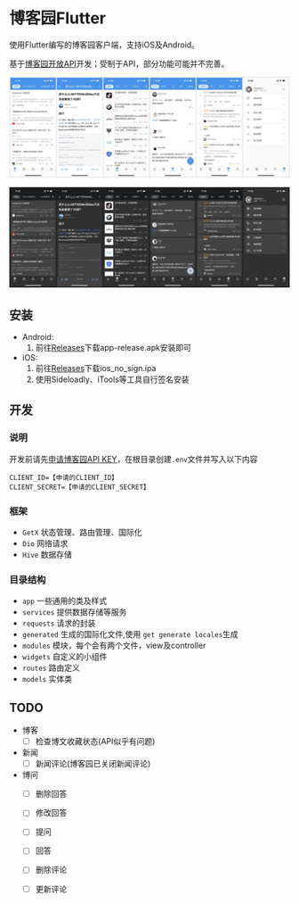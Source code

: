 # 博客园Flutter

使用Flutter编写的博客园客户端，支持iOS及Android。

基于[博客园开放API](https://api.cnblogs.com/help)开发；受制于API，部分功能可能并不完善。

![浅色模式](/screenshot/screenshot_light.jpg)

![深色模式](/screenshot/screenshot_dark.jpg)

## 安装

- Android:
    1. 前往[Releases](https://github.com/xiaoyaocz/flutter_cnblogs/releases/latest)下载app-release.apk安装即可
- iOS:
    1. 前往[Releases](https://github.com/xiaoyaocz/flutter_cnblogs/releases/latest)下载ios_no_sign.ipa
    2. 使用Sideloadly、iTools等工具自行签名安装

## 开发

### 说明

开发前请先[申请博客园API KEY](https://oauth.cnblogs.com/)，在根目录创建`.env`文件并写入以下内容

```
CLIENT_ID=【申请的CLIENT_ID】
CLIENT_SECRET=【申请的CLIENT_SECRET】
```

### 框架

- `GetX` 状态管理、路由管理、国际化
- `Dio` 网络请求
- `Hive` 数据存储

### 目录结构

- `app` 一些通用的类及样式
- `services` 提供数据存储等服务
- `requests` 请求的封装
- `generated` 生成的国际化文件,使用 `get generate locales`生成
- `modules` 模块，每个会有两个文件，view及controller
- `widgets` 自定义的小组件
- `routes` 路由定义
- `models` 实体类

## TODO

- 博客
    - [ ] 检查博文收藏状态(API似乎有问题)
- 新闻
    - [ ] 新闻评论(博客园已关闭新闻评论)
- 博问
    - [ ] 删除回答
    - [ ] 修改回答
    - [ ] 提问
    - [ ] 回答
    - [ ] 删除评论
    - [ ] 更新评论

